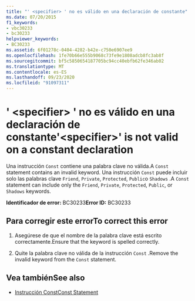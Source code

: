 ```yaml
---
title: "' <specifier> ' no es válido en una declaración de constante"
ms.date: 07/20/2015
f1_keywords:
- vbc30233
- bc30233
helpviewer_keywords:
- BC30233
ms.assetid: 6f01278c-0404-4282-b42e-c750e6907ee9
ms.openlocfilehash: 1fe70b66e555b9068c73fe9e1808adcb8fc3ab8f
ms.sourcegitcommit: bf5c5850654187705bc94cc40ebfb62fe346ab02
ms.translationtype: MT
ms.contentlocale: es-ES
ms.lasthandoff: 09/23/2020
ms.locfileid: "91097311"
---
```

# <a name="specifier-is-not-valid-on-a-constant-declaration"></a><span data-ttu-id="cf234-102">' \<specifier> ' no es válido en una declaración de constante</span><span class="sxs-lookup"><span data-stu-id="cf234-102">'\<specifier>' is not valid on a constant declaration</span></span>

<span data-ttu-id="cf234-103">Una instrucción `Const` contiene una palabra clave no válida.</span><span class="sxs-lookup"><span data-stu-id="cf234-103">A `Const` statement contains an invalid keyword.</span></span> <span data-ttu-id="cf234-104">Una instrucción `Const` puede incluir solo las palabras clave `Friend`, `Private`, `Protected`, `Public`o `Shadows` .</span><span class="sxs-lookup"><span data-stu-id="cf234-104">A `Const` statement can include only the `Friend`, `Private`, `Protected`, `Public`, or `Shadows` keywords.</span></span>  
  
 <span data-ttu-id="cf234-105">**Identificador de error:** BC30233</span><span class="sxs-lookup"><span data-stu-id="cf234-105">**Error ID:** BC30233</span></span>  
  
## <a name="to-correct-this-error"></a><span data-ttu-id="cf234-106">Para corregir este error</span><span class="sxs-lookup"><span data-stu-id="cf234-106">To correct this error</span></span>  
  
1. <span data-ttu-id="cf234-107">Asegúrese de que el nombre de la palabra clave está escrito correctamente.</span><span class="sxs-lookup"><span data-stu-id="cf234-107">Ensure that the keyword is spelled correctly.</span></span>  
  
2. <span data-ttu-id="cf234-108">Quite la palabra clave no válida de la instrucción `Const` .</span><span class="sxs-lookup"><span data-stu-id="cf234-108">Remove the invalid keyword from the `Const` statement.</span></span>  
  
## <a name="see-also"></a><span data-ttu-id="cf234-109">Vea también</span><span class="sxs-lookup"><span data-stu-id="cf234-109">See also</span></span>

- [<span data-ttu-id="cf234-110">Instrucción Const</span><span class="sxs-lookup"><span data-stu-id="cf234-110">Const Statement</span></span>](../language-reference/statements/const-statement.md)
